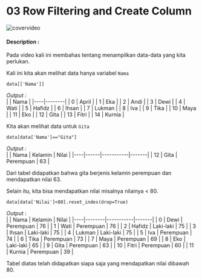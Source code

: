 # 03 Row Filtering and Create Column

![covervideo](http://bit.ly/makeaicovervideo)

#### **Description :**
Pada video kali ini membahas tentang menampilkan data-data yang kita perlukan. 

Kali ini kita akan melihat data hanya variabel ```Nama```
```
data[['Nama']]
```
*Output :* <br>
|    | Nama   |
|----|--------|
| 0  | April  |
| 1  | Eka    |
| 2  | Andi   |
| 3  | Dewi   |
| 4  | Wati   |
| 5  | Hafidz |
| 6  | Ihsan  |
| 7  | Lukman |
| 8  | Iva    |
| 9  | Tika   |
| 10 | Maya   |
| 11 | Eko    |
| 12 | Gita   |
| 13 | Fitri  |
| 14 | Kurnia |

Kita akan melihat data untuk ```Gita```
```
data[data['Nama']=="Gita"]
```
*Output :* <br>
|    | Nama | Kelamin   | Nilai |
|----|------|-----------|-------|
| 12 | Gita | Perempuan | 63    |

Dari tabel didapatkan bahwa gita berjenis kelamin perempuan dan mendapatkan nilai 63.

Selain itu, kita bisa mendapatkan nilai misalnya nilainya < 80.
```
data[data['Nilai']<80].reset_indes(drop=True)
```
*Output :* <br>
|    | Nama   | Kelamin   | Nilai |
|----|--------|-----------|-------|
| 0  | Dewi   | Perempuan | 76    |
| 1  | Wati   | Perempuan | 76    |
| 2  | Hafidz | Laki-laki | 75    |
| 3  | Ihsan  | Laki-laki | 75    |
| 4  | Lukman | Laki-laki | 75    |
| 5  | Iva    | Perempuan | 74    |
| 6  | Tika   | Perempuan | 73    |
| 7  | Maya   | Perempuan | 69    |
| 8  | Eko    | Laki-laki | 65    |
| 9  | Gita   | Perempuan | 63    |
| 10 | Fitri  | Perempuan | 60    |
| 11 | Kurnia | Perempuan | 39    |

Tabel diatas telah didapatkan siapa saja yang mendapatkan nilai dibawah 80. 

